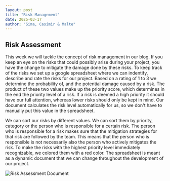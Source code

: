 ```yaml
---
layout: post
title: "Risk Management"
date: 2025-03-17
author: "Sima, Casimir & Malte"
---
```


## Risk Assessment

This week we will tackle the concept of risk management in our blog. If you keep an eye on the risks that could possibly arise during your project, you have the change to mitigate the damage done by these risks. To keep track of the risks we set up a google spreadsheet where we can indentify, describe and rate the risks for our project. Based on a rating of 1 to 3 we determine the probability of, and the potential damage caused by a risk. The product of these two values make up the priority score, which determines in the end the priority level of a risk. If a risk is deemed a high priority it should have our full attention, whereas lower risks should only be kept in mind. Our document calculates the risk level automatically for us, so we don't have to manually put this value in the spreadsheet.

We can sort our risks by different values. We can sort them by priority, category or the person who is responsible for a certain risk. The person who is responsible for a risk makes sure that the mitigation strategies for that risk are followed by the team. This means that the person who is responsible is not necessarily also the person who actively mitigates the risk. To make the risks with the highest priority level immediately recognizable, we colored them with a red color. The spreadsheet is meant as a dynamic document that we can change throughout the development of our project.

![Risk Assessment Document](/gardeningApp/assets/screenshots/risk_assessment_doc.png)
